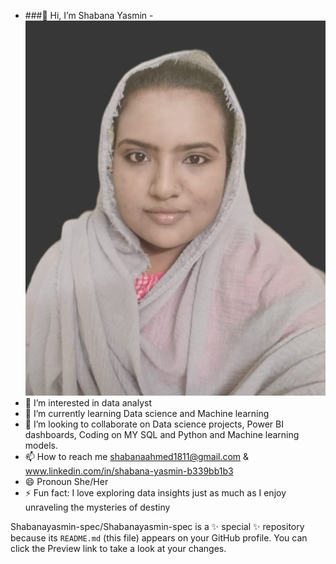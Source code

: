 - ###👋 Hi, I’m Shabana Yasmin
-![Shabana Yasmin](https://github.com/Shabanayasmin-spec/Shabanayasmin-spec/blob/main/Shabana%20Yasmin%20.jpg)
- 👀 I’m interested in data analyst
- 🌱 I’m currently learning Data science and Machine learning
- 💞️ I’m looking to collaborate on Data science projects, Power BI dashboards, Coding on MY SQL and Python and Machine learning models.
- 📫 How to reach me shabanaahmed1811@gmail.com & www.linkedin.com/in/shabana-yasmin-b339bb1b3
- 😄 Pronoun She/Her
- ⚡ Fun fact: I love exploring data insights just as much as I enjoy unraveling the mysteries of destiny

Shabanayasmin-spec/Shabanayasmin-spec is a ✨ special ✨ repository because its `README.md` (this file) appears on your GitHub profile.
You can click the Preview link to take a look at your changes.

